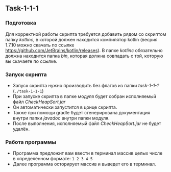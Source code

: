 ## Task-1-1-1
### Подготовка
Для корректной работы скрипта требуется добавить рядом со скриптом папку *kotlinc*, 
в которой должен находится компилятор kotlin (весрия 1.7.10 можно скачать по ссылке https://github.com/JetBrains/kotlin/releases).
В папке *kotlinc* обязательно должна находится папка *bin*, которая должна совпадать с той, которую вы скачаете по ссылке.
### Запуск скрипта
- Запуск скрипта нужно производить без флагов из папки *task-1-1-1* (`./task-1-1-1`)
- При запуске скрипта в папке модуля будет собран исполняемый файл *CheckHeapSort.jar*
- Он автоматически запустится в цонце скрипта.
- Также при помощи gradle будет сгенерирована документация внутри папки *javadoc* внутри папки модуля.
- После выполнения, исполняемый файл *CheckHeapSort.jar* не будет удалён.
### Работа программы
- Программа предложит вам ввести в терминал массив целых числе в определённом формате: `1 2 3 4 5`
- Далее программа осторирует массив и выведет его в терминал.
